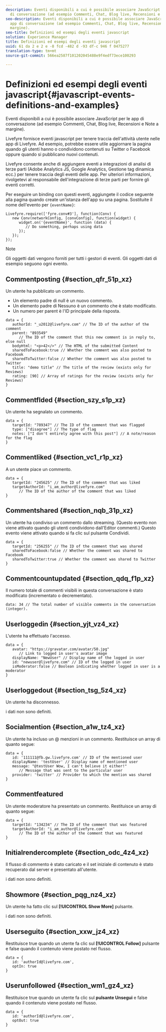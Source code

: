 ```yaml
---
description: Eventi disponibili a cui è possibile associare JavaScript per le app
  di conversazione (ad esempio Commenti, Chat, Blog live, Recensioni e Note a margine).
seo-description: Eventi disponibili a cui è possibile associare JavaScript per le
  app di conversazione (ad esempio Commenti, Chat, Blog live, Recensioni e Note a
  margine).
seo-title: Definizioni ed esempi degli eventi javascript
solution: Experience Manager
title: Definizioni ed esempi degli eventi javascript
uuid: 61 da 2 e 2 e -8 fcd -482 d -93 df-c 946 f 0475277
translation-type: tm+mt
source-git-commit: 566ea2587f101202045488e9f4edf73ece100293

---
```



# Definizioni ed esempi degli eventi javascript{#javascript-events-definitions-and-examples}

Eventi disponibili a cui è possibile associare JavaScript per le app di conversazione (ad esempio Commenti, Chat, Blog live, Recensioni e Note a margine).

Livefyre fornisce eventi javascript per tenere traccia dell'attività utente nelle app di Livefyre. Ad esempio, potrebbe essere utile aggiornare la pagina quando gli utenti hanno o condividono contenuti su Twitter o Facebook oppure quando si pubblicano nuovi contenuti.

Livefyre consente anche di aggiungere eventi a integrazioni di analisi di terze parti (Adobe Analytics JS, Google Analytics, Gestione tag dinamica ecc.) per tenere traccia degli eventi delle app. Per ulteriori informazioni, rivolgetevi al responsabile dell'integrazione di terze parti per fornire gli eventi corretti.

Per eseguire un binding con questi eventi, aggiungete il codice seguente alla pagina quando create un'istanza dell'app su una pagina. Sostituite il nome dell'evento per `{eventName}`:

```
Livefyre.require(['fyre.conv#3'], function(Conv) { 
   new Conv(networkConfig, [convConfig], function(widget) { 
      widget.on('{eventName}', function (data) { 
         // Do something, perhaps using data 
      }); 
   }); 
});
```

>[!NOTE]
>
>Gli oggetti dati vengono forniti per tutti i gestori di eventi. Gli oggetti dati di esempio seguono ogni evento.

## Commentposting {#section_qfr_51p_xz}

Un utente ha pubblicato un commento.

* Un elemento padre di null è un nuovo commento.
* Un elemento padre di Nessuno è un commento che è stato modificato.
* Un numero per parent è l'ID principale della risposta.

```
data = { 
   authorId: "_u2012@livefyre.com" // The ID of the author of the comment  
   parent: "893549"  
      // The ID of the comment that this new comment is in reply to, else null 
   bodyHtml: "<p>42</>" // The HTML of the submitted Content 
   sharedToFacebook:true // Whether the comment was also posted to Facebook 
   sharedToTwitter:false // Whether the comment was also posted to Twitter 
   title: "demo title" // The title of the review (exists only for Reviews) 
   rating: [90] // Array of ratings for the review (exists only for Reviews) 
} 
```

## Commentflded {#section_szy_s1p_xz}

Un utente ha segnalato un commento.

```
data = { 
   targetId: "789347" // The ID of the comment that was flagged 
   type: ["disagree"] // The type of flag 
   notes: ["I don't entirely agree with this post"] // A note/reason for the flag 
}
```

## Commentliked {#section_vc1_r1p_xz}

A un utente piace un commento.

```
data = { 
   targetId: "245625" // The ID of the comment that was liked 
   targetAuthorId: "i_am_author@livefyre.com"  
      // The ID of the author of the comment that was liked 
} 
```

## Commentshared {#section_nqb_31p_xz}

Un utente ha condiviso un commento dallo streaming. (Questo evento non viene attivato quando gli utenti condividono dall'Editor commenti.) Questo evento viene attivato quando si fa clic sul pulsante Condividi.

```
data = { 
   targetId: "256255" // The ID of the comment that was shared 
   sharedToFacebook:false // Whether the comment was shared to Facebook 
   sharedToTwitter:true // Whether the comment was shared to Twitter 
}
```

## Commentcountupdated {#section_qdq_f1p_xz}

Il numero totale di commenti visibili in questa conversazione è stato modificato (incrementato o decrementato).

```
data: 34 // The total number of visible comments in the conversation (integer). 
```

## Userloggedin {#section_yjt_vz4_xz}

L'utente ha effettuato l'accesso.

```
data = { 
   avatar: "https://gravatar.com/avatar/50.jpg"  
      // Link to logged in user's avatar image 
   displayName: "NewUser" // Display name of the logged in user 
   id: "newuser@livefyre.com" // ID of the logged in user 
   isModerator:false // Boolean indicating whether logged in user is a moderator 
}
```

## Userloggedout {#section_tsg_5z4_xz}

Un utente ha disconnesso.

i dati non sono definiti.

## Socialmention {#section_a1w_tz4_xz}

Un utente ha incluso un @ menzioni in un commento. Restituisce un array di quanto segue:

```
data = { 
   id: '111111@fb.gw.livefyre.com' // ID of the mentioned user 
   displayName: 'testUser' // Display name of mentioned user 
   message: "@testUser Wow, I can't believe it either!"  
      // Message that was sent to the particular user 
   provider: 'twitter' // Provider to which the mention was shared 
} 
```

## Commentfeatured

Un utente moderatore ha presentato un commento. Restituisce un array di quanto segue:

```
data = { 
   targetId: "134234" // The ID of the comment that was featured 
   targetAuthorId: "i_am_author@livefyre.com"  
      // The ID of the author of the comment that was featured 
}
```

## Initialrendercomplete {#section_odc_4z4_xz}

Il flusso di commento è stato caricato e il set iniziale di contenuto è stato recuperato dal server e presentato all'utente.

i dati non sono definiti.

## Showmore {#section_pqg_nz4_xz}

Un utente ha fatto clic sul **[!UICONTROL Show More]** pulsante.

i dati non sono definiti.

## Userseguito {#section_xxw_jz4_xz}

Restituisce true quando un utente fa clic sul **[!UICONTROL Follow]** pulsante e false quando il contenuto viene postato nel flusso.

```
data = { 
   id: 'authorId@livefyre.com', 
   optIn: true 
}
```

## Userunfollowed {#section_wm1_gz4_xz}

Restituisce true quando un utente fa clic sul **pulsante Unsegui** e false quando il contenuto viene postato nel flusso.

```
data = { 
   id: 'authorId@livefyre.com', 
   optOut: true 
}
```

